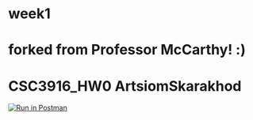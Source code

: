 # week1
# forked from Professor McCarthy! :)
# CSC3916_HW0 ArtsiomSkarakhod
[![Run in Postman](https://run.pstmn.io/button.svg)](https://app.getpostman.com/run-collection/6d2af4b2f0a15604a031#?env%5BHomework%200%20ArtsiomSkarakhod%5D=W3sia2V5IjoiYm9va190aXRsZSIsInZhbHVlIjoiIiwiZW5hYmxlZCI6dHJ1ZX0seyJrZXkiOiJpZCIsInZhbHVlIjoiIiwiZW5hYmxlZCI6dHJ1ZX1d)
